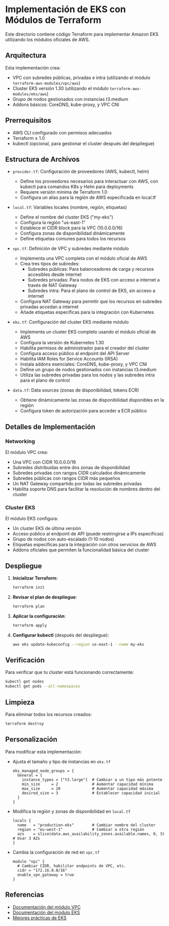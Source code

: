 # Implementación de EKS con Módulos de Terraform

Este directorio contiene código Terraform para implementar Amazon EKS utilizando los módulos oficiales de AWS.

## Arquitectura

Esta implementación crea:

- VPC con subredes públicas, privadas e intra (utilizando el módulo `terraform-aws-modules/vpc/aws`)
- Cluster EKS versión 1.30 (utilizando el módulo `terraform-aws-modules/eks/aws`)
- Grupo de nodos gestionados con instancias t3.medium
- Addons básicos: CoreDNS, kube-proxy, y VPC CNI

## Prerrequisitos

- AWS CLI configurado con permisos adecuados
- Terraform ≥ 1.0
- kubectl (opcional, para gestionar el cluster después del despliegue)

## Estructura de Archivos

- `provider.tf`: Configuración de proveedores (AWS, kubectl, helm)
  - Define los proveedores necesarios para interactuar con AWS, con kubectl para comandos K8s y Helm para deployments
  - Requiere versión mínima de Terraform 1.0
  - Configura un alias para la región de AWS especificada en local.tf

- `local.tf`: Variables locales (nombre, región, etiquetas)
  - Define el nombre del cluster EKS ("my-eks")
  - Configura la región "us-east-1"
  - Establece el CIDR block para la VPC (10.0.0.0/16)
  - Configura zonas de disponibilidad dinámicamente
  - Define etiquetas comunes para todos los recursos

- `vpc.tf`: Definición de VPC y subredes mediante módulo
  - Implementa una VPC completa con el módulo oficial de AWS
  - Crea tres tipos de subredes:
    - Subredes públicas: Para balanceadores de carga y recursos accesibles desde internet
    - Subredes privadas: Para nodos de EKS con acceso a internet a través de NAT Gateway
    - Subredes intra: Para el plano de control de EKS, sin acceso a internet
  - Configura NAT Gateway para permitir que los recursos en subredes privadas accedan a internet
  - Añade etiquetas específicas para la integración con Kubernetes

- `eks.tf`: Configuración del cluster EKS mediante módulo
  - Implementa un cluster EKS completo usando el módulo oficial de AWS
  - Configura la versión de Kubernetes 1.30
  - Habilita permisos de administrador para el creador del cluster
  - Configura acceso público al endpoint del API Server
  - Habilita IAM Roles for Service Accounts (IRSA)
  - Instala addons esenciales: CoreDNS, kube-proxy, y VPC CNI
  - Define un grupo de nodos gestionados con instancias t3.medium
  - Utiliza las subredes privadas para los nodos y las subredes intra para el plano de control

- `data.tf`: Data sources (zonas de disponibilidad, tokens ECR)
  - Obtiene dinámicamente las zonas de disponibilidad disponibles en la región
  - Configura token de autorización para acceder a ECR público

## Detalles de Implementación

### Networking

El módulo VPC crea:
- Una VPC con CIDR 10.0.0.0/16
- Subredes distribuidas entre dos zonas de disponibilidad
- Subredes privadas con rangos CIDR calculados dinámicamente
- Subredes públicas con rangos CIDR más pequeños
- Un NAT Gateway compartido por todas las subredes privadas
- Habilita soporte DNS para facilitar la resolución de nombres dentro del cluster

### Cluster EKS

El módulo EKS configura:
- Un cluster EKS de última versión
- Acceso público al endpoint de API (puede restringirse a IPs específicas)
- Grupo de nodos con auto-escalado (1-10 nodos)
- Etiquetas específicas para la integración con otros servicios de AWS
- Addons oficiales que permiten la funcionalidad básica del cluster

## Despliegue

1. **Inicializar Terraform**:
   ```bash
   terraform init
   ```

2. **Revisar el plan de despliegue**:
   ```bash
   terraform plan
   ```

3. **Aplicar la configuración**:
   ```bash
   terraform apply
   ```

4. **Configurar kubectl** (después del despliegue):
   ```bash
   aws eks update-kubeconfig --region us-east-1 --name my-eks
   ```

## Verificación

Para verificar que tu cluster está funcionando correctamente:

```bash
kubectl get nodes
kubectl get pods --all-namespaces
```

## Limpieza

Para eliminar todos los recursos creados:

```bash
terraform destroy
```

## Personalización

Para modificar esta implementación:

- Ajusta el tamaño y tipo de instancias en `eks.tf`
  ```hcl
  eks_managed_node_groups = {
    General = {
      instance_types = ["t3.large"]  # Cambiar a un tipo más potente
      min_size     = 2               # Aumentar capacidad mínima
      max_size     = 20              # Aumentar capacidad máxima
      desired_size = 3               # Establecer capacidad inicial
    }
  }
  ```

- Modifica la región y zonas de disponibilidad en `local.tf`
  ```hcl
  locals {
    name   = "production-eks"        # Cambiar nombre del cluster
    region = "eu-west-1"             # Cambiar a otra región
    azs    = slice(data.aws_availability_zones.available.names, 0, 3)  # Usar 3 AZs
  }
  ```

- Cambia la configuración de red en `vpc.tf`
  ```hcl
  module "vpc" {
    # Cambiar CIDR, habilitar endpoints de VPC, etc.
    cidr = "172.16.0.0/16"
    enable_vpn_gateway = true
  }
  ```

## Referencias

- [Documentación del módulo VPC](https://registry.terraform.io/modules/terraform-aws-modules/vpc/aws/latest)
- [Documentación del módulo EKS](https://registry.terraform.io/modules/terraform-aws-modules/eks/aws/latest)
- [Mejores prácticas de EKS](https://aws.github.io/aws-eks-best-practices/)
